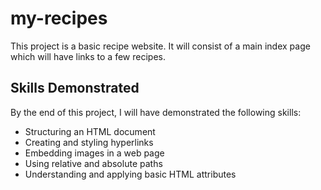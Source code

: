 # my-recipes

This project is a basic recipe website. It will consist of a main index page which will have links to a few recipes. 

## Skills Demonstrated

By the end of this project, I will have demonstrated the following skills:
- Structuring an HTML document
- Creating and styling hyperlinks
- Embedding images in a web page
- Using relative and absolute paths
- Understanding and applying basic HTML attributes

